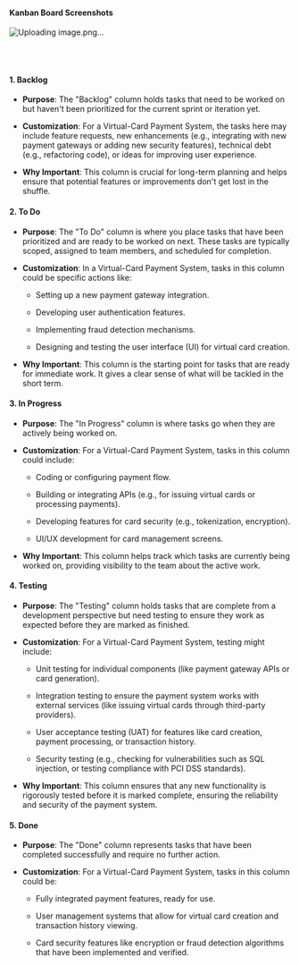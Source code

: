 ####  **Kanban Board Screenshots**
![Uploading image.png…]() 











<br>
<br>

#### 1\. **Backlog**

*   **Purpose**: The "Backlog" column holds tasks that need to be worked on but haven't been prioritized for the current sprint or iteration yet.
    
*   **Customization**: For a Virtual-Card Payment System, the tasks here may include feature requests, new enhancements (e.g., integrating with new payment gateways or adding new security features), technical debt (e.g., refactoring code), or ideas for improving user experience.
    
*   **Why Important**: This column is crucial for long-term planning and helps ensure that potential features or improvements don't get lost in the shuffle.
    

#### 2\. **To Do**

*   **Purpose**: The "To Do" column is where you place tasks that have been prioritized and are ready to be worked on next. These tasks are typically scoped, assigned to team members, and scheduled for completion.
    
*   **Customization**: In a Virtual-Card Payment System, tasks in this column could be specific actions like:
    
    *   Setting up a new payment gateway integration.
        
    *   Developing user authentication features.
        
    *   Implementing fraud detection mechanisms.
        
    *   Designing and testing the user interface (UI) for virtual card creation.
        
*   **Why Important**: This column is the starting point for tasks that are ready for immediate work. It gives a clear sense of what will be tackled in the short term.
    

#### 3\. **In Progress**

*   **Purpose**: The "In Progress" column is where tasks go when they are actively being worked on.
    
*   **Customization**: For a Virtual-Card Payment System, tasks in this column could include:
    
    *   Coding or configuring payment flow.
        
    *   Building or integrating APIs (e.g., for issuing virtual cards or processing payments).
        
    *   Developing features for card security (e.g., tokenization, encryption).
        
    *   UI/UX development for card management screens.
        
*   **Why Important**: This column helps track which tasks are currently being worked on, providing visibility to the team about the active work.
    

#### 4\. **Testing**

*   **Purpose**: The "Testing" column holds tasks that are complete from a development perspective but need testing to ensure they work as expected before they are marked as finished.
    
*   **Customization**: For a Virtual-Card Payment System, testing might include:
    
    *   Unit testing for individual components (like payment gateway APIs or card generation).
        
    *   Integration testing to ensure the payment system works with external services (like issuing virtual cards through third-party providers).
        
    *   User acceptance testing (UAT) for features like card creation, payment processing, or transaction history.
        
    *   Security testing (e.g., checking for vulnerabilities such as SQL injection, or testing compliance with PCI DSS standards).
        
*   **Why Important**: This column ensures that any new functionality is rigorously tested before it is marked complete, ensuring the reliability and security of the payment system.
    

#### 5\. **Done**

*   **Purpose**: The "Done" column represents tasks that have been completed successfully and require no further action.
    
*   **Customization**: For a Virtual-Card Payment System, tasks in this column could be:
    
    *   Fully integrated payment features, ready for use.
        
    *   User management systems that allow for virtual card creation and transaction history viewing.
        
    *   Card security features like encryption or fraud detection algorithms that have been implemented and verified.

